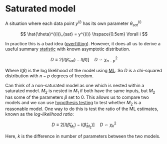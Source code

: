# Saturated model

A situation where each data point $y^{(i)}$ has its own parameter
$\theta^{(i)}_{sat}$

$$
\hat{\theta}^{(i)}_{sat} = y^{(i)} \hspace{0.5em}  \forall i
$$

In practice this is a bad idea ([overfitting](202210061205.md)). However, it
does all us to derive a useful summary [statistic](202210101627.md) with known
asymptotic distribution.

$$
D \equiv 2\left[ l(\hat{\beta}_{sat}) - l(\hat{\beta}) \right] 
\hspace{1em} D \backsim \chi^2_{n-p}
$$

Where $l(\beta)$ is the log likelihood of the model using [ML](202210101331.md).
So $D$ is a chi-squared distribution with $n-p$ degrees of freedom.

Can think of a non-saturated model as one which is nested within a saturated
model. $M_2$ is nested in $M_1$ if both have the same inputs, but $M_2$ has some
of the parameters $\beta$ set to 0. This allows us to compare two models and we
can use [hypothesis testing](202210150928.md) to test whether $M_2$ is a
reasonable model. One way to do this is test the ratio of the ML estimates,
known as the *log-likelihood ratio*:

$$
D \equiv 2\left[ l(\hat{\beta}_{M_1}) -l(\hat{\beta}_{M_2}) \right] \hspace{1em} 
D \backsim \chi_k^2
$$

Here, $k$ is the difference in number of parameters between the two models.
